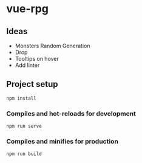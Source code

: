 # vue-rpg
## Ideas
- Monsters Random Generation
- Drop
- Tooltips on hover
- Add linter





## Project setup
```
npm install
```

### Compiles and hot-reloads for development
```
npm run serve
```

### Compiles and minifies for production
```
npm run build
```

